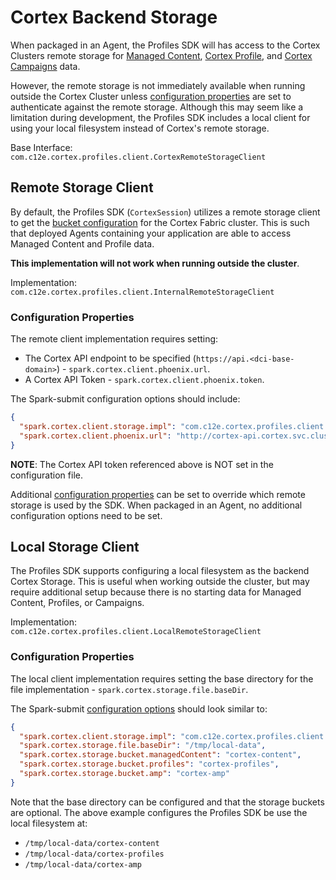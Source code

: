 # Cortex Backend Storage

When packaged in an Agent, the Profiles SDK will has access to the Cortex Clusters remote storage
for [Managed Content](https://cognitivescale.github.io/cortex-fabric/docs/manage-data/managed-content),
[Cortex Profile](https://cognitivescale.github.io/cortex-fabric/docs/introduction/intro-fabric-profiles),
and [Cortex Campaigns](https://cognitivescale.github.io/cortex-fabric/docs/introduction/intro-fabric-campaigns) data.

However, the remote storage is not immediately available when running outside the Cortex Cluster
unless [configuration properties](config.md#cortex-backend-storage) are set to authenticate against the remote storage.
Although this may seem like a limitation during development, the Profiles SDK includes a local client for using your 
local filesystem instead of Cortex's remote storage.

Base Interface: `com.c12e.cortex.profiles.client.CortexRemoteStorageClient`

## Remote Storage Client

By default, the Profiles SDK (`CortexSession`) utilizes a remote storage client to get
the [bucket configuration](../docs/config.md#cortex-backend-storage) for the Cortex Fabric cluster. This is such that
deployed Agents containing your application are able to access Managed Content and Profile data.

**This implementation will not work when running outside the cluster**. <!-- TODO: Show error when using it outside the cluster? -->

Implementation: `com.c12e.cortex.profiles.client.InternalRemoteStorageClient` <!-- TODO: Link to javadoc -->

### Configuration Properties

The remote client implementation requires setting:
* The Cortex API endpoint to be specified (`https://api.<dci-base-domain>`) - `spark.cortex.client.phoenix.url`.
* A Cortex API Token - `spark.cortex.client.phoenix.token`.

The Spark-submit configuration options should include:
```json
{
  "spark.cortex.client.storage.impl": "com.c12e.cortex.profiles.client.InternalRemoteStorageClient",
  "spark.cortex.client.phoenix.url": "http://cortex-api.cortex.svc.cluster.local:8080"
}
```

**NOTE**: The Cortex API token referenced above is NOT set in the configuration file.

Additional [configuration properties](./config.md#cortex-backend-storage) can be set to override which remote storage is
used by the SDK. When packaged in an Agent, no additional configuration options need to be set.

## Local Storage Client

The Profiles SDK supports configuring a local filesystem as the backend Cortex Storage. This is useful when working
outside the cluster, but may require additional setup because there is no starting data for Managed Content, Profiles,
or Campaigns.

Implementation: `com.c12e.cortex.profiles.client.LocalRemoteStorageClient` <!-- TODO: Link to javadoc -->

### Configuration Properties

The local client implementation requires setting the base directory for the file implementation - `spark.cortex.storage.file.baseDir`.

The Spark-submit [configuration options](./config.md#cortex-backend-storage) should look similar to:
```json
{
  "spark.cortex.client.storage.impl": "com.c12e.cortex.profiles.client.LocalRemoteStorageClient",
  "spark.cortex.storage.file.baseDir": "/tmp/local-data",
  "spark.cortex.storage.bucket.managedContent": "cortex-content",
  "spark.cortex.storage.bucket.profiles": "cortex-profiles",
  "spark.cortex.storage.bucket.amp": "cortex-amp"
}
```

Note that the base directory can be configured and that the storage buckets are optional. The above example
configures the Profiles SDK be use the local filesystem at:
- `/tmp/local-data/cortex-content`
- `/tmp/local-data/cortex-profiles`
- `/tmp/local-data/cortex-amp`